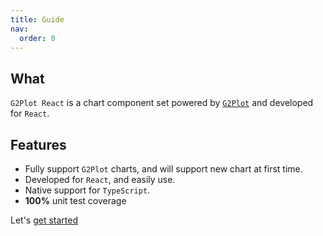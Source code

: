 ```yaml
---
title: Guide
nav:
  order: 0
---
```


## What

`G2Plot React` is a chart component set powered by [`G2Plot`](https://g2plot.antv.vision/) and developed for `React`.

## Features

- Fully support `G2Plot` charts, and will support new chart at first time.
- Developed for `React`, and easily use.
- Native support for `TypeScript`.
- **100%** unit test coverage

Let's [get started](/guide/get-started)
